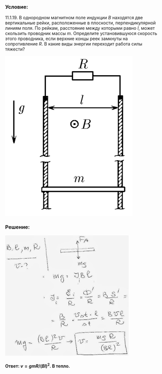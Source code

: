 ###  Условие:

$11.1.19.$ В однородном магнитном поле индукции $B$ находятся две вертикальные рейки, расположенные в плоскости, перпендикулярной линиям поля. По рейкам, расстояние между которыми равно $l$, может скользить проводник массы $m$. Определите установившуюся скорость этого проводника, если верхние концы реек замкнуты на сопротивление $R$. В какие виды энергии переходит работа силы тяжести?

![К задаче $11.1.19$|412x517, 30%](../../img/11.1.19/11.1.19.png)

###  Решение:

![|400x389, 67%](../../img/11.1.19/11119.JPG)

#### Ответ: $v = gmR/(Bl)^2$. В тепло.